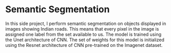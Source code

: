 # Semantic Segmentation
In this side project, I perform semantic segmentation on objects displayed in images showing Indian roads. This means that every pixel in the image is assigned one label from the set available to us. The model is trained using the Unet architecture of CNN. The set of weights for this model is initialized using the Resnet architecture of CNN pre-trained on the Imagenet dataset.
